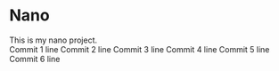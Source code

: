 # Nano
This is my nano project.  
Commit 1 line
Commit 2 line
Commit 3 line
Commit 4 line
Commit 5 line
Commit 6 line
